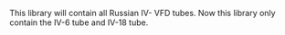 This library will contain all Russian IV- VFD tubes.
Now this library only contain the IV-6 tube and IV-18 tube.
